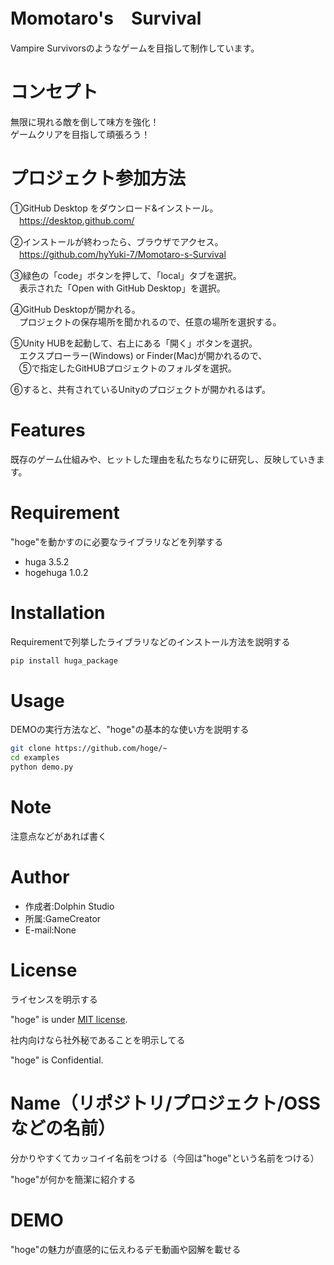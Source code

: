 # Momotaro's　Survival

Vampire Survivorsのようなゲームを目指して制作しています。

# コンセプト

無限に現れる敵を倒して味方を強化！  
ゲームクリアを目指して頑張ろう！

# プロジェクト参加方法

①GitHub Desktop をダウンロード&インストール。  
　https://desktop.github.com/  

②インストールが終わったら、ブラウザでアクセス。   
　https://github.com/hyYuki-7/Momotaro-s-Survival  

③緑色の「code」ボタンを押して、「local」タブを選択。   
　表示された「Open with GitHub Desktop」を選択。  

④GitHub Desktopが開かれる。   
　プロジェクトの保存場所を聞かれるので、任意の場所を選択する。  

⑤Unity HUBを起動して、右上にある「開く」ボタンを選択。   
　エクスプローラー(Windows) or Finder(Mac)が開かれるので、  
　⑤で指定したGitHUBプロジェクトのフォルダを選択。  

⑥すると、共有されているUnityのプロジェクトが開かれるはず。  

# Features

既存のゲーム仕組みや、ヒットした理由を私たちなりに研究し、反映していきます。

# Requirement

"hoge"を動かすのに必要なライブラリなどを列挙する

* huga 3.5.2
* hogehuga 1.0.2

# Installation

Requirementで列挙したライブラリなどのインストール方法を説明する

```bash
pip install huga_package
```

# Usage

DEMOの実行方法など、"hoge"の基本的な使い方を説明する

```bash
git clone https://github.com/hoge/~
cd examples
python demo.py
```

# Note

注意点などがあれば書く

# Author

* 作成者:Dolphin Studio
* 所属:GameCreator
* E-mail:None

# License
ライセンスを明示する

"hoge" is under [MIT license](https://en.wikipedia.org/wiki/MIT_License).

社内向けなら社外秘であることを明示してる

"hoge" is Confidential.

# Name（リポジトリ/プロジェクト/OSSなどの名前）
 
分かりやすくてカッコイイ名前をつける（今回は"hoge"という名前をつける）
 
"hoge"が何かを簡潔に紹介する
 
# DEMO
 
"hoge"の魅力が直感的に伝えわるデモ動画や図解を載せる